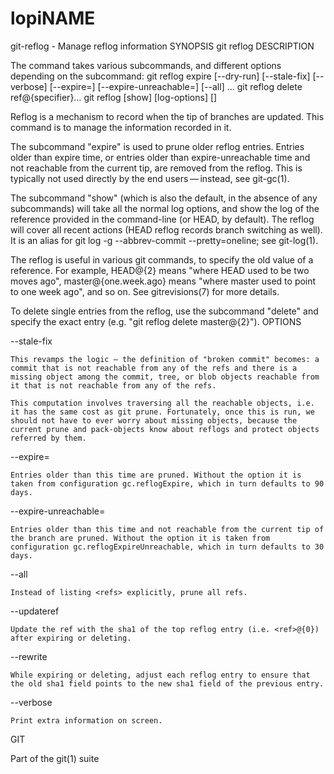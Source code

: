 # lopiNAME

git-reflog - Manage reflog information
SYNOPSIS
git reflog <subcommand> <options>
DESCRIPTION

The command takes various subcommands, and different options depending on the subcommand:
git reflog expire [--dry-run] [--stale-fix] [--verbose]
        [--expire=<time>] [--expire-unreachable=<time>] [--all] <refs>…
git reflog delete ref@{specifier}…
git reflog [show] [log-options] [<ref>]

Reflog is a mechanism to record when the tip of branches are updated. This command is to manage the information recorded in it.

The subcommand "expire" is used to prune older reflog entries. Entries older than expire time, or entries older than expire-unreachable time and not reachable from the current tip, are removed from the reflog. This is typically not used directly by the end users — instead, see git-gc(1).

The subcommand "show" (which is also the default, in the absence of any subcommands) will take all the normal log options, and show the log of the reference provided in the command-line (or HEAD, by default). The reflog will cover all recent actions (HEAD reflog records branch switching as well). It is an alias for git log -g --abbrev-commit --pretty=oneline; see git-log(1).

The reflog is useful in various git commands, to specify the old value of a reference. For example, HEAD@{2} means "where HEAD used to be two moves ago", master@{one.week.ago} means "where master used to point to one week ago", and so on. See gitrevisions(7) for more details.

To delete single entries from the reflog, use the subcommand "delete" and specify the exact entry (e.g. "git reflog delete master@{2}").
OPTIONS

--stale-fix

    This revamps the logic — the definition of "broken commit" becomes: a commit that is not reachable from any of the refs and there is a missing object among the commit, tree, or blob objects reachable from it that is not reachable from any of the refs.

    This computation involves traversing all the reachable objects, i.e. it has the same cost as git prune. Fortunately, once this is run, we should not have to ever worry about missing objects, because the current prune and pack-objects know about reflogs and protect objects referred by them.
--expire=<time>

    Entries older than this time are pruned. Without the option it is taken from configuration gc.reflogExpire, which in turn defaults to 90 days.
--expire-unreachable=<time>

    Entries older than this time and not reachable from the current tip of the branch are pruned. Without the option it is taken from configuration gc.reflogExpireUnreachable, which in turn defaults to 30 days.
--all

    Instead of listing <refs> explicitly, prune all refs.
--updateref

    Update the ref with the sha1 of the top reflog entry (i.e. <ref>@{0}) after expiring or deleting.
--rewrite

    While expiring or deleting, adjust each reflog entry to ensure that the old sha1 field points to the new sha1 field of the previous entry.
--verbose

    Print extra information on screen.

GIT

Part of the git(1) suite
